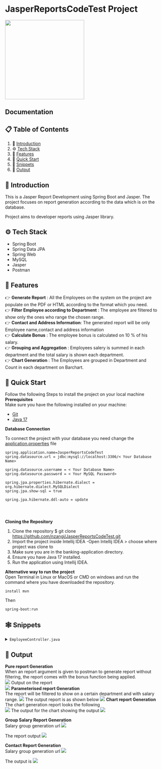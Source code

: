 # JasperReportsCodeTest Project
<img src="images/jasper.jpeg" width="259"><br/>
## Documentation <br/>

## 📋 <a name="table">Table of Contents</a>
1. 🤖 [Introduction](#introduction)
2. ⚙️ [Tech Stack](#tech-stack)
3. 🔋 [Features](#features)
4. 🤸 [Quick Start](#quick-start)
5. 🔗 [Snippets](#snippets)
6. 🚀 [Output](#output)

## <a name="introduction">🤖 Introduction</a>
This is a Jasper Report Development using Spring Boot and Jasper. The project
focuses on report generation according to the data which is on the database.

Project aims to developer reports using Jasper library.

## <a name="tech-stack">️️⚙️️ Tech Stack</a>
- Spring Boot
- Spring Data JPA
- Spring Web
- MySQL
- Jasper 
- Postman

## <a name="features">🔋 Features</a>
👉 **Generate Report** : All the Employees on the 
system on the project are populate on the PDF or HTML according 
to the format which you need.<br>
👉 **Filter Employee according to Department** : The employee are
filtered to show only the ones who range the chosen range. <br>
👉 **Contact and Address Information**: The generated report will be only Employee name,contact and address information<br/>
👉 **Calculate Bonus** : The employee bonus is calculated on 10 % of his salary.<br/>
👉 **Grouping and Aggregation** : Employees  salery is summed in each department and the total salary is shown each department.<br/>
👉 **Chart Generation** : The Employees are grouped in Department and Count in each department on Barchart. <br/>

## <a name="quick-start">🤸 Quick Start</a>
Follow the following Steps to install the project on your local machine<br/>
**Prerequisites**<br/>
Make sure you have the following installed on your machine:
- [Git](https://git-scm.com/)
- [Java 17](https://www.oracle.com/ke/java/technologies/downloads/)

**Database Connection**

To connect the project with your database you need change 
the [application.properties](https://github.com/nzangi/JasperReportsCodeTest/blob/main/src/main/resources/application.properties) file
```angular2html
spring.application.name=JasperReportsCodeTest
spring.datasource.url = jdbc:mysql://localhost:3306/< Your Database Name>

spring.datasource.username = < Your Database Name>
spring.datasource.password = < Your MySQL Password>

spring.jpa.properties.hibernate.dialect = org.hibernate.dialect.MySQLDialect
spring.jpa.show-sql = true

spring.jpa.hibernate.ddl-auto = update




```
**Cloning the Repository**
1. Clone the repository $ git clone https://github.com/nzangi/JasperReportsCodeTest.git
2. Import the project inside Intellij IDEA -Open Intellij IDEA > choose where project was clone to
3. Make sure you are in the banking-application directory.
4. Ensure you have Java 17 installed.
5. Run the application using Intellij IDEA. 

**Alternative way to run the project** <br/>
Open Terminal in Linux or MacOS or CMD on windows and run the command where you have downloaded the repository.
```angular2html
install mvn
```
Then
```angular2html
spring-boot:run
```

## <a name="snippets">🕸️ Snippets</a>
<details>
<summary><code>EmployeeController.java</code></summary>
 This is the function which is responsible for generating the data which is on the database. It is generating 10 rows per one.
You can comment the line to disable addition of the data in db,
comment on this line

```
        employeeRepository.saveAll(fakeEmployees);
```

    @PostConstruct
    public void initializeData() {
        Faker faker = new Faker();
        List<String> departments = Arrays.asList("Engineering", "Marketing", "Sales", "Finance", "Operations", "Human Resources", "Customer Service");
        SimpleDateFormat sdf = new SimpleDateFormat("MM/dd/yyyy");
        List<Employee> fakeEmployees = IntStream.range(0, 10)
                .mapToObj(i -> {
                    Employee employee = new Employee();
                    employee.setEmployeeName(faker.name().fullName());
                    String randomDepartment = departments.get(faker.random().nextInt(departments.size()));
                    employee.setEmployeeDepartment(randomDepartment);
                    employee.setEmployeeSalary(faker.number().randomDouble(2, 3000, 10000));

                    Address address = new Address();
                    address.setStreet(faker.address().streetAddress());
                    address.setCity(faker.address().city());
                    address.setZipcode(faker.address().zipCode());
                    employee.setAddress(address);

                    ContactInformation contactInformation = new ContactInformation();
                    contactInformation.setPhoneNumber(faker.phoneNumber().cellPhone());
                    contactInformation.setEmail(faker.internet().emailAddress());
                    employee.setContactInformation(contactInformation);

                    LocalDateTime hireDateTime = faker.date().past(3650, TimeUnit.DAYS).toInstant().atZone(ZoneId.systemDefault()).toLocalDateTime();
                    employee.setEmployeeHireDate(LocalDate.from(hireDateTime));
                    return employee;
                })
                .collect(Collectors.toList());

        employeeRepository.saveAll(fakeEmployees);
    }

</details>


## <a name="output">🚀 Output</a>
**Pure report Generation**<br/>
When an report argument is given to postman to generate report without filtering, the report comes with the bonus function being applied.<br/>
<img src="images/input-report.png">
Output on the report <br/>
<img src="images/output-report-2.png">
**Parameterised report Generation**<br/>
The report will be filtered to show on a certain department and with salary range.
<img src="images/parameter-input.png">
The output report is as shown below
<img src="images/parameter-output.png">
**Chart report Generation**<br/>
The chart generation report looks the following<br/>
<img src="images/chart-input.png">
The output for the chart showing the output
<img src="images/chart-output.png">

**Group Salary Report Generation**<br/>
Salary group generation url
<img src="images/salary-input.png">

The report output
<img src="images/salary-output.png">

**Contact Report Generation**<br/>
Salary group generation url
<img src="images/full-report1.png">

The output is 
<img src="images/full-users-report.png">





























